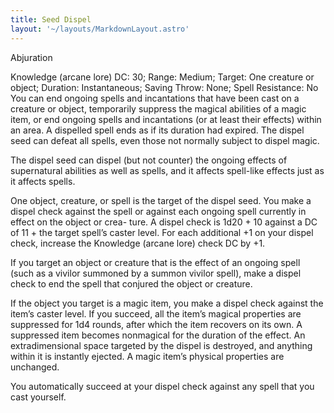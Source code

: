 ```yaml
---
title: Seed Dispel
layout: '~/layouts/MarkdownLayout.astro'
---
```

Abjuration

Knowledge (arcane lore) DC: 30; Range: Medium; Target: One creature or object;
Duration: Instantaneous; Saving Throw: None; Spell Resistance: No You can end
ongoing spells and incantations that have been cast on a creature or object,
temporarily suppress the magical abilities of a magic item, or end ongoing
spells and incantations (or at least their effects) within an area. A
dispelled spell ends as if its duration had expired. The dispel seed can
defeat all spells, even those not normally subject to dispel magic.

The dispel seed can dispel (but not counter) the ongoing effects of
supernatural abilities as well as spells, and it affects spell-like effects
just as it affects spells.

One object, creature, or spell is the target of the dispel seed. You make a
dispel check against the spell or against each ongoing spell currently in
effect on the object or crea- ture. A dispel check is 1d20 + 10 against a DC
of 11 + the target spell’s caster level. For each additional +1 on your dispel
check, increase the Knowledge (arcane lore) check DC by +1.

If you target an object or creature that is the effect of an ongoing spell
(such as a vivilor summoned by a summon vivilor spell), make a dispel check to
end the spell that conjured the object or creature.

If the object you target is a magic item, you make a dispel check against the
item’s caster level. If you succeed, all the item’s magical properties are
suppressed for 1d4 rounds, after which the item recovers on its own. A
suppressed item becomes nonmagical for the duration of the effect. An
extradimensional space targeted by the dispel is destroyed, and anything
within it is instantly ejected. A magic item’s physical properties are
unchanged.

You automatically succeed at your dispel check against any spell that you cast
yourself.

